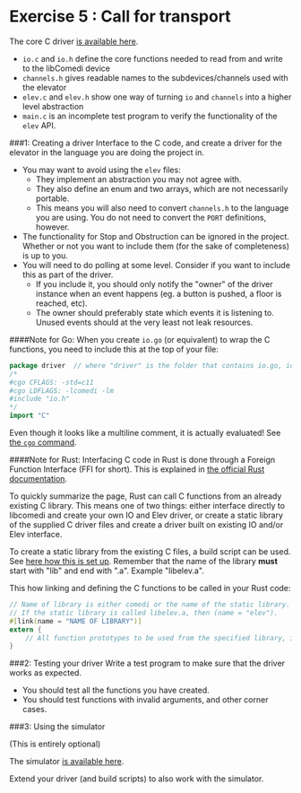 Exercise 5 : Call for transport
===============================

The core C driver [is available here](https://github.com/TTK4145/Project/tree/master/driver).

 - `io.c` and `io.h` define the core functions needed to read from and write to the libComedi device
 - `channels.h` gives readable names to the subdevices/channels used with the elevator
 - `elev.c` and `elev.h` show one way of turning `io` and `channels` into a higher level abstraction
 - `main.c` is an incomplete test program to verify the functionality of the `elev` API.


###1: Creating a driver
Interface to the C code, and create a driver for the elevator in the language you are doing the project in.

 - You may want to avoid using the `elev` files:
   - They implement an abstraction you may not agree with.
   - They also define an enum and two arrays, which are not necessarily portable.
   - This means you will also need to convert `channels.h` to the language you are using. You do not need to convert the `PORT` definitions, however.
 - The functionality for Stop and Obstruction can be ignored in the project. Whether or not you want to include them (for the sake of completeness) is up to you.
 - You will need to do polling at some level. Consider if you want to include this as part of the driver.
   - If you include it, you should only notify the "owner" of the driver instance when an event happens (eg. a button is pushed, a floor is reached, etc).
   - The owner should preferably state which events it is listening to. Unused events should at the very least not leak resources.

####Note for Go:
When you create `io.go` (or equivalent) to wrap the C functions, you need to include this at the top of your file:
    
```go
package driver  // where "driver" is the folder that contains io.go, io.c, io.h, channels.go, channels.h and driver.go
/*
#cgo CFLAGS: -std=c11
#cgo LDFLAGS: -lcomedi -lm
#include "io.h"
*/
import "C"
```

Even though it looks like a multiline comment, it is actually evaluated! See [the `cgo` command](http://golang.org/cmd/cgo/).

####Note for Rust:
Interfacing C code in Rust is done through a Foreign Function Interface (FFI for short). This is explained in [the official Rust documentation](https://doc.rust-lang.org/book/ffi.html). 

To quickly summarize the page, Rust can call C functions from an already existing C library. This means one of two things: either interface directly to libcomedi and create your own IO and Elev driver, or create a static library of the supplied C driver files and create a driver built on existing IO and/or Elev interface. 

To create a static library from the existing C files, a build script can be used. See [here how this is set up](http://doc.crates.io/build-script.html). Remember that the name of the library **must** start with "lib" and end with ".a". Example "libelev.a". 

This how linking and defining the C functions to be called in your Rust code:
```rust
// Name of library is either comedi or the name of the static library.
// If the static library is called libelev.a, then (name = "elev").
#[link(name = "NAME OF LIBRARY")]
extern {
    // All function prototypes to be used from the specified library, in Rust syntax of course.
}
```
   
###2: Testing your driver
Write a test program to make sure that the driver works as expected.

 - You should test all the functions you have created.
 - You should test functions with invalid arguments, and other corner cases.
 
 
###3: Using the simulator

(This is entirely optional)

The simulator [is available here](https://github.com/TTK4145/Project/tree/master/simulator).

Extend your driver (and build scripts) to also work with the simulator.




